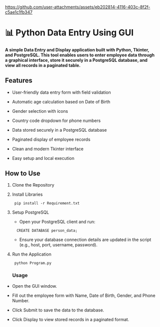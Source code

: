 


https://github.com/user-attachments/assets/eb202814-4116-403c-8f2f-c5ae1c1fb347



# 📊 Python Data Entry Using GUI
#### A simple Data Entry and Display application built with Python, Tkinter, and PostgreSQL. This tool enables users to enter employee data through a graphical interface, store it securely in a PostgreSQL database, and view all records in a paginated table.


 ## Features
 
- User-friendly data entry form with field validation

- Automatic age calculation based on Date of Birth

- Gender selection with icons

- Country code dropdown for phone numbers

- Data stored securely in a PostgreSQL database

- Paginated display of employee records

- Clean and modern Tkinter interface

- Easy setup and local execution

## How to Use
1) Clone the Repository
1)  Install Libraries
    ````
     pip install -r Requirement.txt
    ````
1)  Setup PostgreSQL
     - Open your PostgreSQL client and run:


    ````     
      CREATE DATABASE person_data;
    ````
     
     - Ensure your database connection details are updated in the script (e.g., host, port, username, password).
1) Run the Application
   
    ````
     python Program.py
     ````
     
   ### Usage
-  Open the GUI window.

-  Fill out the employee form with Name, Date of Birth, Gender, and Phone Number.

-  Click Submit to save the data to the database.

-  Click Display to view stored records in a paginated format.

